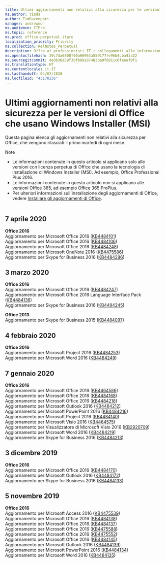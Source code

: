 ```yaml
---
title: Ultimi aggiornamenti non relativi alla sicurezza per le versioni di Office che usano Windows Installer (MSI)
ms.author: timda
author: TimDavenport
manager: andrewmo
ms.audience: ITPro
ms.topic: reference
ms.prod: office-perpetual-itpro
localization_priority: Priority
ms.collection: RelNotes_Perpetual
description: Offre ai professionisti IT i collegamenti alle informazioni sugli aggiornamenti più recenti non relativi alla sicurezza delle versioni con licenza perpetua di Office 2016, Office 2013 e Office 2010
ms.openlocfilehash: 39c7da6800f60a66963a559177fe96b4cba43a22
ms.sourcegitcommit: 4e0b36a59f36fb89207483ba9fd811c6feeef0f1
ms.translationtype: HT
ms.contentlocale: it-IT
ms.lasthandoff: 04/07/2020
ms.locfileid: "43170236"
---
```

# <a name="latest-non-security-updates-for-versions-of-office-that-use-windows-installer-msi"></a>Ultimi aggiornamenti non relativi alla sicurezza per le versioni di Office che usano Windows Installer (MSI)

Questa pagina elenca gli aggiornamenti non relativi alla sicurezza per Office, che vengono rilasciati il primo martedì di ogni mese.

> [!NOTE]
> - Le informazioni contenute in questo articolo si applicano solo alle versioni con licenza perpetua di Office che usano la tecnologia di installazione di Windows Installer (MSI). Ad esempio, Office Professional Plus 2016.
> - Le informazioni contenute in questo articolo non si applicano alle versioni Office 365, ad esempio Office 365 ProPlus.
> - Per ulteriori informazioni sull'installazione degli aggiornamenti di Office, vedere [Installare gli aggiornamenti di Office](https://support.office.com/article/2ab296f3-7f03-43a2-8e50-46de917611c5).
<br/><br/>

## <a name="april-7-2020"></a>7 aprile 2020

**Office 2016**<br/>
Aggiornamento per Microsoft Office 2016 ([KB4484101](https://support.microsoft.com/help/4484101))<br/>
Aggiornamento per Microsoft Office 2016 ([KB4484106](https://support.microsoft.com/help/4484106))<br/>
Aggiornamento per Microsoft Office 2016 ([KB4484248](https://support.microsoft.com/help/4484248))<br/>
Aggiornamento per Microsoft OneNote 2016 ([KB4475586](https://support.microsoft.com/help/4475586))<br/>
Aggiornamento per Skype for Business 2016 ([KB4484286](https://support.microsoft.com/help/4484286)) <br/>


## <a name="march-3-2020"></a>3 marzo 2020

**Office 2016**<br/>
Aggiornamento per Microsoft Office 2016 ([KB4484247](https://support.microsoft.com/help/4484247))<br/> Aggiornamento per Microsoft Office 2016 Language Interface Pack ([KB4484136](https://support.microsoft.com/help/4484136))<br/>
Aggiornamento per Skype for Business 2016 ([KB4484245](https://support.microsoft.com/help/4484245)) <br/>

**Office 2013**<br/>
Aggiornamento per Skype for Business 2015 ([KB4484097](https://support.microsoft.com/help/4484097))<br/>


## <a name="february-4-2020"></a>4 febbraio 2020

**Office 2016**<br/>
Aggiornamento per Microsoft Project 2016 ([KB4484253](https://support.microsoft.com/help/4484253)) <br/>
Aggiornamento per Microsoft Word 2016 ([KB4484249](https://support.microsoft.com/help/4484249)) <br/>

## <a name="january-7-2020"></a>7 gennaio 2020

**Office 2016**<br/>
Aggiornamento per Microsoft Office 2016 ([KB4464586](https://support.microsoft.com/help/4464586)) <br/>
Aggiornamento per Microsoft Office 2016 ([KB4484168](https://support.microsoft.com/help/4484168)) <br/>
Aggiornamento per Microsoft Office 2016 ([KB4484218](https://support.microsoft.com/help/4484218)) <br/>
Aggiornamento per Microsoft Outlook 2016 ([KB4484212](https://support.microsoft.com/help/4484212)) <br/>
Aggiornamento per Microsoft PowerPoint 2016 ([KB4484216](https://support.microsoft.com/help/4484216)) <br/>
Aggiornamento per Microsoft Project 2016 ([KB4484140](https://support.microsoft.com/help/4484140)) <br/>
Aggiornamento per Microsoft Visio 2016 ([KB4464575](https://support.microsoft.com/help/4464575)) <br/>
Aggiornamento per Visualizzatore di Microsoft Visio 2016 ([KB2920709](https://support.microsoft.com/help/2920709)) <br/>
Aggiornamento per Microsoft Word 2016 ([KB4484219](https://support.microsoft.com/help/4484219)) <br/>
Aggiornamento per Skype for Business 2016 ([KB4484213](https://support.microsoft.com/help/4484213)) <br/>


## <a name="december-3-2019"></a>3 dicembre 2019

**Office 2016**<br/>
Aggiornamento per Microsoft Office 2016 ([KB4484170](https://support.microsoft.com/help/4484170)) <br/>
Aggiornamento per Microsoft Outlook 2016 ([KB4484172](https://support.microsoft.com/help/4484172)) <br/>
Aggiornamento per Skype for Business 2016 ([KB4484133](https://support.microsoft.com/help/4484133)) <br/>

## <a name="november-5-2019"></a>5 novembre 2019

**Office 2016**<br/>
Aggiornamento per Microsoft Access 2016 ([KB4475539](https://support.microsoft.com/help/4475539)) <br/>
Aggiornamento per Microsoft Office 2016 ([KB4484138](https://support.microsoft.com/help/4484138)) <br/>
Aggiornamento per Microsoft Office 2016 ([KB4484137](https://support.microsoft.com/help/4484137)) <br/>
Aggiornamento per Microsoft Office 2016 ([KB4475588](https://support.microsoft.com/help/4475588)) <br/>
Aggiornamento per Microsoft Office 2016 ([KB4475552](https://support.microsoft.com/help/4475552)) <br/>
Aggiornamento per Microsoft Office 2016 ([KB4484145](https://support.microsoft.com/help/4484145)) <br/>
Aggiornamento per Microsoft Outlook 2016 ([KB4484139](https://support.microsoft.com/help/4484139)) <br/>
Aggiornamento per Microsoft PowerPoint 2016 ([KB4484134](https://support.microsoft.com/help/4484134)) <br/>
Aggiornamento per Microsoft Word 2016 ([KB4484135](https://support.microsoft.com/help/4484135)) <br/>

